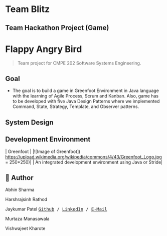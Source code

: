 # Team Blitz

## Team Hackathon Project (Game)

# Flappy Angry Bird

> Team project for CMPE 202 Software Systems Engineering.

## Goal

* The goal is to build a game in Greenfoot Environment in Java language with the learning of Agile Process, Scrum and Kanban. Also, game has to be developed with five Java Design Patterns where we implemented Command, State, Strategy, Template, and Observer patterns.

## System Design

## Development Environment 

| Greenfoot | 
|![Image of Greenfoot]( https://upload.wikimedia.org/wikipedia/commons/4/43/Greenfoot_Logo.jpg = 250*250)|
| An integrated development environment using Java or Stride|

## 📝 Author


 Abhin Sharma
 
 Harshrajsinh Rathod
 
 Jaykumar Patel <kbd> [Github](https://github.com/pateljay134) / [LinkedIn](https://www.linkedin.com/in/pateljay134) / [E-Mail](mailto:pateljay134@gmail.com) </kbd>
 
 Murtaza Manasawala
 
 Vishwajeet Kharote
